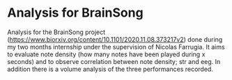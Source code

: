# Analysis for BrainSong

Analysis for the BrainSong project (https://www.biorxiv.org/content/10.1101/2020.11.08.373217v2) done during my two months internship under the supervision of Nicolas Farrugia. 
It aims to evaluate note density (how many notes have been played during x seconds) and to observe correlation between note density; str and eeg. In addition there is a volume analysis of the three performances recorded.
